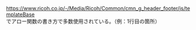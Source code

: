 https://www.ricoh.co.jp/-/Media/Ricoh/Common/cmn_g_header_footer/js/templateBase  
でアロー関数の書き方で多数使用されている。（例：1行目の箇所）
